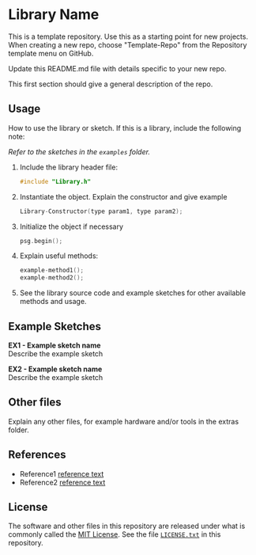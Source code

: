 # Library Name

This is a template repository. Use this as a starting point for new projects. When creating a new repo, choose "Template-Repo" from the Repository template menu on GitHub.

Update this README.md file with details specific to your new repo.

This first section should give a general description of the repo.

## Usage

How to use the library or sketch. If this is a library, include the following note:

*Refer to the sketches in the `examples` folder.*

1. Include the library header file:  

    ```C++
    #include "Library.h"
    ```

2. Instantiate the object. Explain the constructor and give example

    ```C++
    Library-Constructor(type param1, type param2);
    ```

3. Initialize the object if necessary

    ```C++
    psg.begin();
    ```

4. Explain useful methods:

    ```C++
    example-method1();
    example-method2();
    ```

5. See the library source code and example sketches for other available methods and usage.

## Example Sketches

**EX1 - Example sketch name**  
Describe the example sketch

**EX2 - Example sketch name**  
Describe the example sketch

## Other files

Explain any other files, for example hardware and/or tools in the extras folder.

## References

- Reference1 [reference text][1]
- Reference2 [reference text][2]

## License

The software and other files in this repository are released under what is commonly called the [MIT License][100]. See the file [`LICENSE.txt`][101] in this repository.

[1]: http://url.reference.com
[2]: https://url.reference.com
[100]: https://choosealicense.com/licenses/mit/
[101]: ./LICENSE.txt
[200]: https://github.com/Andy4495/Template-Repo
